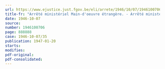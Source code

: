 ```yaml
---
url: https://www.ejustice.just.fgov.be/eli/arrete/1946/10/07/1946100706/justel
title-fr: "Arrêté ministériel Main-d'oeuvre étrangère. - Arrêté ministériel portant modification de l'article 14 de l'arrêté ministériel du 1er avril 1936"
date: 1946-10-07
source:
number: 1946100706
page: 888888
case: 1946-10-07/35
publication: 1947-01-20
starts:
modifies:
pdf-original:
pdf-consolidated:
---
```


